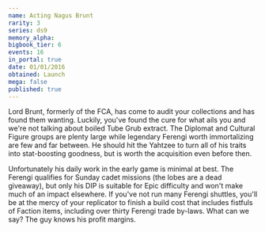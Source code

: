 ```yaml
---
name: Acting Nagus Brunt
rarity: 3
series: ds9
memory_alpha:
bigbook_tier: 6
events: 16
in_portal: true
date: 01/01/2016
obtained: Launch
mega: false
published: true
---
```


Lord Brunt, formerly of the FCA, has come to audit your collections and has found them wanting. Luckily, you've found the cure for what ails you and we're not talking about boiled Tube Grub extract. The Diplomat and Cultural Figure groups are plenty large while legendary Ferengi worth immortalizing are few and far between. He should hit the Yahtzee to turn all of his traits into stat-boosting goodness, but is worth the acquisition even before then. 

Unfortunately his daily work in the early game is minimal at best. The Ferengi qualifies for Sunday cadet missions (the lobes are a dead giveaway), but only his DIP is suitable for Epic difficulty and won't make much of an impact elsewhere. If you've not run many Ferengi shuttles, you'll be at the mercy of your replicator to finish a build cost that includes fistfuls of Faction items, including over thirty Ferengi trade by-laws. What can we say? The guy knows his profit margins.
